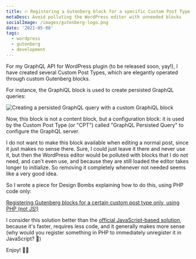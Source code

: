 ```yaml
---
title: 🔥 Registering a Gutenberg block for a specific Custom Post Type only
metaDesc: Avoid polluting the WordPress editor with unneeded blocks
socialImage: /images/gutenberg-logo.png
date: '2021-05-08'
tags:
  - wordpress
  - gutenberg
  - development
---
```


For my GraphQL API for WordPress plugin (to be released soon, yay!), I have created several Custom Post Types, which are elegantly operated through custom Gutenberg blocks.

For instance, the GraphiQL block is used to create persisted GraphQL queries:

![Creating a persisted GraphQL query with a custom GraphiQL block](/images/graphql-query-gutenberg-block.png)

Now, this block is not a content block, but a configuration block: it is used by the Custom Post Type (or "CPT") called "GraphQL Persisted Query" to configure the GraphQL server. 

I do not want to make this block available when editing a normal post, since it just makes no sense there. Sure, I could just leave it there and never use it, but then the WordPress editor would be polluted with blocks that I do not need, and can't even use, and because they are still loaded the editor takes longer to initialize. So removing it completely whenever not needed seems like a very good idea.

So I wrote a piece for Design Bombs explaining how to do this, using PHP code only: 

[Registering Gutenberg blocks for a certain custom post type only, using PHP (not JS!)](...)

I consider this solution better than the [official JavaScript-based solution](https://developer.wordpress.org/block-editor/developers/filters/block-filters/#using-a-blacklist), because it's faster, requires less code, and it generally makes more sense (why would you register something in PHP to immediately unregister it in JavaScript? 🤔)

Enjoy! 👋🏻
